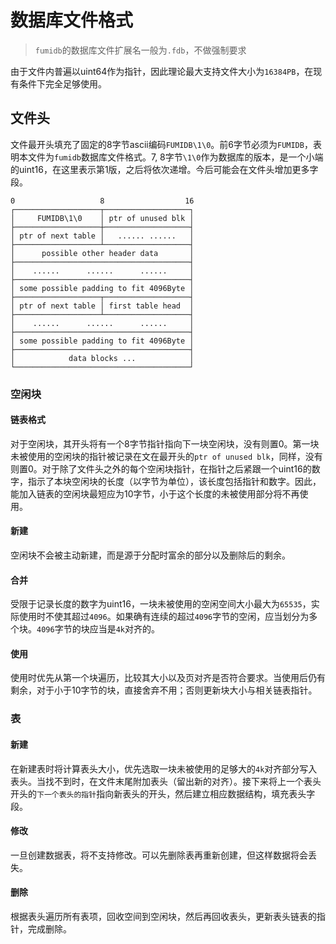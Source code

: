 # 数据库文件格式
> `fumidb`的数据库文件扩展名一般为`.fdb`，不做强制要求

由于文件内普遍以uint64作为指针，因此理论最大支持文件大小为`16384PB`，在现有条件下完全足够使用。
## 文件头
文件最开头填充了固定的8字节ascii编码`FUMIDB\1\0`。前6字节必须为`FUMIDB`，表明本文件为`fumidb`数据库文件格式。7, 8字节`\1\0`作为数据库的版本，是一个小端的uint16，在这里表示第1版，之后将依次递增。今后可能会在文件头增加更多字段。
```
0                   8                  16
┌───────────────────┬───────────────────┐
│     FUMIDB\1\0    │ ptr of unused blk │
├───────────────────┼───────────────────┤
│ ptr of next table │   ...... ......   │
├───────────────────┴───────────────────┤
│      possible other header data       │
├───────────────────────────────────────┤
│    ......      ......      ......     │
├───────────────────────────────────────┤
│ some possible padding to fit 4096Byte │
├───────────────────┬───────────────────┤
│ ptr of next table │ first table head  │
├───────────────────┴───────────────────┤
│    ......      ......      ......     │
├───────────────────────────────────────┤
│ some possible padding to fit 4096Byte │
├───────────────────────────────────────┤
│            data blocks ...            │
└───────────────────────────────────────┘
```
### 空闲块
#### 链表格式
对于空闲块，其开头将有一个8字节指针指向下一块空闲块，没有则置0。第一块未被使用的空闲块的指针被记录在文在最开头的`ptr of unused blk`，同样，没有则置0。对于除了文件头之外的每个空闲块指针，在指针之后紧跟一个uint16的数字，指示了本块空闲块的长度（以字节为单位），该长度包括指针和数字。因此，能加入链表的空闲块最短应为10字节，小于这个长度的未被使用部分将不再使用。
#### 新建
空闲块不会被主动新建，而是源于分配时富余的部分以及删除后的剩余。
#### 合并
受限于记录长度的数字为uint16，一块未被使用的空闲空间大小最大为`65535`，实际使用时不使其超过`4096`。如果确有连续的超过`4096`字节的空闲，应当划分为多个块。`4096`字节的块应当是`4k`对齐的。
#### 使用
使用时优先从第一个块遍历，比较其大小以及页对齐是否符合要求。当使用后仍有剩余，对于小于10字节的块，直接舍弃不用；否则更新块大小与相关链表指针。
### 表
#### 新建
在新建表时将计算表头大小，优先选取一块未被使用的足够大的`4k`对齐部分写入表头。当找不到时，在文件末尾附加表头（留出新的对齐）。接下来将上一个表头开头的`下一个表头的指针`指向新表头的开头，然后建立相应数据结构，填充表头字段。
#### 修改
一旦创建数据表，将不支持修改。可以先删除表再重新创建，但这样数据将会丢失。
#### 删除
根据表头遍历所有表项，回收空间到空闲块，然后再回收表头，更新表头链表的指针，完成删除。